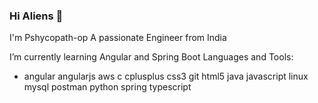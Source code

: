 ### Hi Aliens 👋
 I'm Pshycopath-op
A passionate Engineer from India

 I’m currently learning Angular and Spring Boot
Languages and Tools:
- angular angularjs aws c cplusplus css3 git html5 java javascript linux mysql postman python spring typescript


